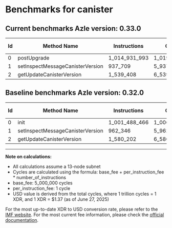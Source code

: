 # Benchmarks for canister

## Current benchmarks Azle version: 0.33.0
| Id | Method Name | Instructions | Cycles | USD | USD/Million Calls | Change |
|-----------|-------------|------------|--------|-----|--------------|-------|
| 0 | postUpgrade | 1_014_931_993 | 1_019_931_993 | $0.0013973068 | $1_397.30 | <font color="red">+13_443_527</font> |
| 1 | setInspectMessageCanisterVersion | 937_709 | 5_937_709 | $0.0000081347 | $8.13 | <font color="green">-24_637</font> |
| 2 | getUpdateCanisterVersion | 1_539_408 | 6_539_408 | $0.0000089590 | $8.95 | <font color="green">-40_794</font> |

## Baseline benchmarks Azle version: 0.32.0
| Id | Method Name | Instructions | Cycles | USD | USD/Million Calls |
|-----------|-------------|------------|--------|-----|--------------|
| 0 | init | 1_001_488_466 | 1_006_488_466 | $0.0013788892 | $1_378.88 |
| 1 | setInspectMessageCanisterVersion | 962_346 | 5_962_346 | $0.0000081684 | $8.16 |
| 2 | getUpdateCanisterVersion | 1_580_202 | 6_580_202 | $0.0000090149 | $9.01 |



---

**Note on calculations:**
- All calculations assume a 13-node subnet
- Cycles are calculated using the formula: base_fee + per_instruction_fee \* number_of_instructions
- base_fee: 5_000_000 cycles
- per_instruction_fee: 1 cycle
- USD value is derived from the total cycles, where 1 trillion cycles = 1 XDR, and 1 XDR = $1.37 (as of June 27, 2025)

For the most up-to-date XDR to USD conversion rate, please refer to the [IMF website](https://www.imf.org/external/np/fin/data/rms_sdrv.aspx).
For the most current fee information, please check the [official documentation](https://internetcomputer.org/docs/references/cycles-cost-formulas).